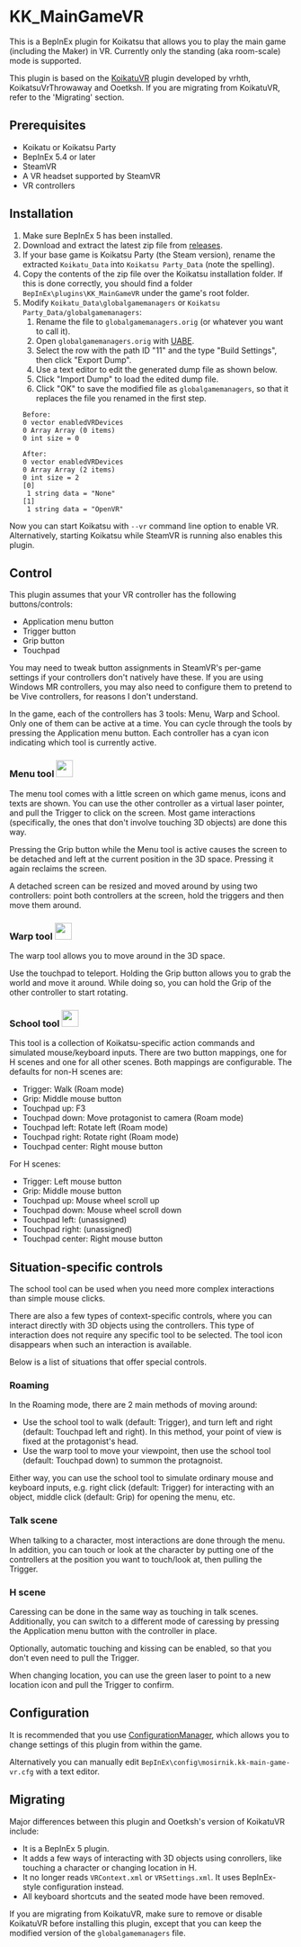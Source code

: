 # KK_MainGameVR

This is a BepInEx plugin for Koikatsu that allows you to play the main game
(including the Maker) in VR. Currently only the standing (aka room-scale)
mode is supported.

This plugin is based on the [KoikatuVR](https://github.com/Ooetksh/KoikatuVR)
plugin developed by vrhth, KoikatsuVrThrowaway and Ooetksh. If you are migrating
from KoikatuVR, refer to the 'Migrating' section.

## Prerequisites

* Koikatu or Koikatsu Party
* BepInEx 5.4 or later
* SteamVR
* A VR headset supported by SteamVR
* VR controllers

## Installation

1. Make sure BepInEx 5 has been installed.
2. Download and extract the latest zip file from
  [releases](https://github.com/mosirnik/KK_MainGameVR/releases).
3. If your base game is Koikatsu Party (the Steam version), rename the extracted
  `Koikatu_Data` into `Koikatsu Party_Data` (note the spelling).
4. Copy the contents of the zip file over the Koikatsu installation folder. If this
  is done correctly, you should find a folder `BepInEx\plugins\KK_MainGameVR` under
  the game's root folder.
5. Modify `Koikatu_Data\globalgamemanagers` or `Koikatsu Party_Data/globalgamemanagers`:
    1. Rename the file to `globalgamemanagers.orig` (or whatever you want to call it).
    2. Open `globalgamemanagers.orig` with [UABE](https://github.com/DerPopo/UABE/releases).
    3. Select the row with the path ID "11" and the type "Build Settings", then click "Export Dump".
    4. Use a text editor to edit the generated dump file as shown below.
    5. Click "Import Dump" to load the edited dump file.
    6. Click "OK" to save the modified file as `globalgamemanagers`, so that it
      replaces the file you renamed in the first step.
    ~~~
    Before:
    0 vector enabledVRDevices
    0 Array Array (0 items)
    0 int size = 0

    After:
    0 vector enabledVRDevices
    0 Array Array (2 items)
    0 int size = 2
    [0]
     1 string data = "None"
    [1]
     1 string data = "OpenVR"
    ~~~

Now you can start Koikatsu with `--vr` command line option to enable VR.
Alternatively, starting Koikatsu while SteamVR is running also enables this
plugin.

## Control

This plugin assumes that your VR controller has the following buttons/controls:

* Application menu button
* Trigger button
* Grip button
* Touchpad

You may need to tweak button assignments in SteamVR's per-game settings if your
controllers don't natively have these. If you are using Windows MR controllers,
you may also need to configure them to pretend to be Vive controllers, for
reasons I don't understand.

In the game, each of the controllers has 3 tools: Menu, Warp and School. Only
one of them can be active at a time. You can cycle through the tools by pressing
the Application menu button. Each controller has a cyan icon indicating which
tool is currently active.

### Menu tool <img src="https://raw.githubusercontent.com/mosirnik/KK_MainGameVR/master/doc/img/icon_menu.png" height="30">

The menu tool comes with a little screen on which game menus, icons and texts
are shown. You can use the other controller as a virtual laser pointer, and
pull the Trigger to click on the screen. Most game interactions (specifically,
the ones that don't involve touching 3D objects) are done this way.

Pressing the Grip button while the Menu tool is active causes the screen
to be detached and left at the current position in the 3D space. Pressing it
again reclaims the screen.

A detached screen can be resized and moved around by using two controllers:
point both controllers at the screen, hold the triggers and then move them
around.

### Warp tool <img src="https://raw.githubusercontent.com/mosirnik/KK_MainGameVR/master/doc/img/icon_warp.png" height="30">

The warp tool allows you to move around in the 3D space. 

Use the touchpad to teleport. Holding the Grip button allows you to grab
the world and move it around. While doing so, you can hold the Grip of the
other controller to start rotating.

### School tool <img src="https://raw.githubusercontent.com/mosirnik/KK_MainGameVR/master/doc/img/icon_school.png" height="30">

This tool is a collection of Koikatsu-specific action commands and simulated
mouse/keyboard inputs. There are two button mappings, one for H scenes and
one for all other scenes. Both mappings are configurable. The defaults for
non-H scenes are:

* Trigger: Walk (Roam mode)
* Grip: Middle mouse button
* Touchpad up: F3
* Touchpad down: Move protagonist to camera (Roam mode)
* Touchpad left: Rotate left (Roam mode)
* Touchpad right: Rotate right (Roam mode)
* Touchpad center: Right mouse button

For H scenes:

* Trigger: Left mouse button
* Grip: Middle mouse button
* Touchpad up: Mouse wheel scroll up
* Touchpad down: Mouse wheel scroll down
* Touchpad left: (unassigned)
* Touchpad right: (unassigned)
* Touchpad center: Right mouse button

## Situation-specific controls

The school tool can be used when you need more complex interactions than simple
mouse clicks.

There are also a few types of context-specific controls, where you can interact
directly with 3D objects using the controllers. This type of interaction does
not require any specific tool to be selected. The tool icon disappears when
such an interaction is available.

Below is a list of situations that offer special controls.

### Roaming

In the Roaming mode, there are 2 main methods of moving around:

* Use the school tool to walk (default: Trigger), and turn left and right
    (default: Touchpad left and right). In this method, your point
    of view is fixed at the protagonist's head.
* Use the warp tool to move your viewpoint, then use the school tool
    (default: Touchpad down) to summon the protagnoist.

Either way, you can use the school tool to simulate ordinary mouse and keyboard
inputs, e.g. right click (default: Trigger) for interacting with an object,
middle click (default: Grip) for opening the menu, etc.

### Talk scene

When talking to a character, most interactions are done through the menu.
In addition, you can touch or look at the character by putting one of the
controllers at the position you want to touch/look at, then pulling the
Trigger. 

### H scene

Caressing can be done in the same way as touching in talk scenes. Additionally,
you can switch to a different mode of caressing by pressing the Application
menu button with the controller in place.

Optionally, automatic touching and kissing can be enabled, so that you don't
even need to pull the Trigger.

When changing location, you can use the green laser to point to a new location
icon and pull the Trigger to confirm.

## Configuration

It is recommended that you use
[ConfigurationManager](https://github.com/BepInEx/BepInEx.ConfigurationManager),
which allows you to change settings of this plugin from within the game.

Alternatively you can manually edit `BepInEx\config\mosirnik.kk-main-game-vr.cfg`
with a text editor.

## Migrating

Major differences between this plugin and Ooetksh's version of KoikatuVR include:

* It is a BepInEx 5 plugin.
* It adds a few ways of interacting with 3D objects using conrollers, like
  touching a character or changing location in H.
* It no longer reads `VRContext.xml` or `VRSettings.xml`. It uses BepInEx-style
  configuration instead.
* All keyboard shortcuts and the seated mode have been removed.

If you are migrating from KoikatuVR, make sure to remove or disable KoikatuVR
before installing this plugin, except that you can keep the modified version
of the `globalgamemanagers` file.
